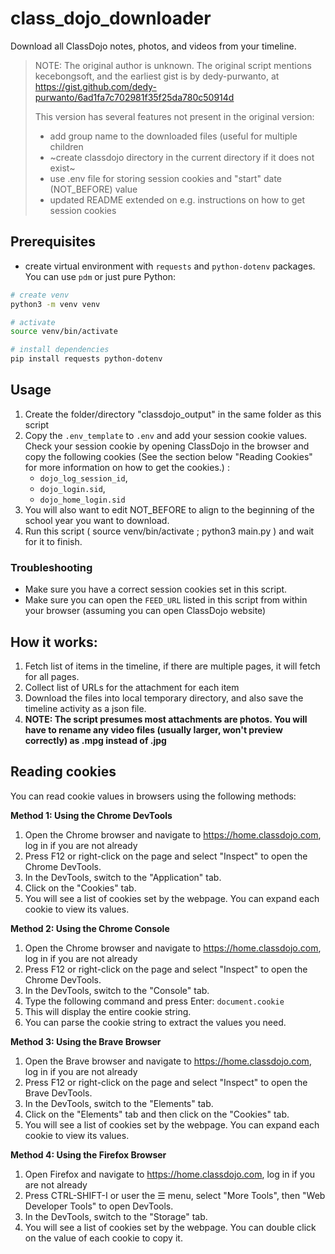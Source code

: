 # class_dojo_downloader

Download all ClassDojo notes, photos, and videos from your timeline.

> NOTE: The original author is unknown. The original script mentions kecebongsoft, and the earliest gist is by dedy-purwanto, at https://gist.github.com/dedy-purwanto/6ad1fa7c702981f35f25da780c50914d
> >
> This version has several features not present in the original version:
> - add group name to the downloaded files (useful for multiple children
> - ~create classdojo directory in the current directory if it does not exist~
> - use .env file for storing session cookies and "start" date (NOT_BEFORE) value
> - updated README extended on e.g. instructions on how to get session cookies

## Prerequisites
- create virtual environment with `requests` and `python-dotenv` packages. You can use `pdm` or just pure Python:

```sh
# create venv
python3 -m venv venv

# activate
source venv/bin/activate

# install dependencies
pip install requests python-dotenv
```

## Usage

1. Create the folder/directory "classdojo_output" in the same folder as this script
2. Copy the `.env_template` to `.env` and add your session cookie values. Check your session cookie by opening ClassDojo in the browser and copy the following cookies (See the section below "Reading Cookies" for more information on how to get the cookies.) :
   - `dojo_log_session_id`,
   - `dojo_login.sid`,
   - `dojo_home_login.sid`
3. You will also want to edit NOT_BEFORE to align to the beginning of the school year you want to download.
4. Run this script ( source venv/bin/activate ; python3 main.py ) and wait for it to finish.

### Troubleshooting

- Make sure you have a correct session cookies set in this script. 
- Make sure you can open the `FEED_URL` listed in this script from within your browser (assuming you can open ClassDojo website)

## How it works:
1. Fetch list of items in the timeline, if there are multiple pages, it will fetch for all pages.
2. Collect list of URLs for the attachment for each item
3. Download the files into local temporary directory, and also save the timeline activity as a json file.
4. **NOTE: The script presumes most attachments are photos. You will have to rename any video files (usually larger, won't preview correctly) as .mpg instead of .jpg**

## Reading cookies
You can read cookie values in browsers using the following methods:

**Method 1: Using the Chrome DevTools**

1. Open the Chrome browser and navigate to https://home.classdojo.com, log in if you are not already
2. Press F12 or right-click on the page and select "Inspect" to open the Chrome DevTools.
3. In the DevTools, switch to the "Application" tab.
4. Click on the "Cookies" tab.
5. You will see a list of cookies set by the webpage. You can expand each cookie to view its values.

**Method 2: Using the Chrome Console**

1. Open the Chrome browser and navigate to https://home.classdojo.com, log in if you are not already
2. Press F12 or right-click on the page and select "Inspect" to open the Chrome DevTools.
3. In the DevTools, switch to the "Console" tab.
4. Type the following command and press Enter: `document.cookie`
5. This will display the entire cookie string.
6. You can parse the cookie string to extract the values you need.

**Method 3: Using the Brave Browser**

1. Open the Brave browser and navigate to https://home.classdojo.com, log in if you are not already
2. Press F12 or right-click on the page and select "Inspect" to open the Brave DevTools.
3. In the DevTools, switch to the "Elements" tab.
4. Click on the "Elements" tab and then click on the "Cookies" tab.
5. You will see a list of cookies set by the webpage. You can expand each cookie to view its values.

**Method 4: Using the Firefox Browser**
1. Open Firefox and navigate to https://home.classdojo.com, log in if you are not already
3. Press CTRL-SHIFT-I or user the ☰ menu, select "More Tools", then "Web Developer Tools" to open DevTools.
4. In the DevTools, switch to the "Storage" tab.
6. You will see a list of cookies set by the webpage. You can double click on the value of each cookie to copy it.
